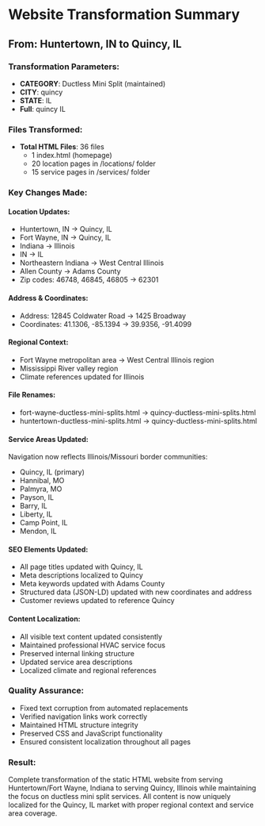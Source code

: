 # Website Transformation Summary
## From: Huntertown, IN to Quincy, IL

### Transformation Parameters:
- **CATEGORY**: Ductless Mini Split (maintained)
- **CITY**: quincy 
- **STATE**: IL
- **Full**: quincy IL

### Files Transformed:
- **Total HTML Files**: 36 files
  - 1 index.html (homepage)
  - 20 location pages in /locations/ folder
  - 15 service pages in /services/ folder

### Key Changes Made:

#### Location Updates:
- Huntertown, IN → Quincy, IL
- Fort Wayne, IN → Quincy, IL  
- Indiana → Illinois
- IN → IL
- Northeastern Indiana → West Central Illinois
- Allen County → Adams County
- Zip codes: 46748, 46845, 46805 → 62301

#### Address & Coordinates:
- Address: 12845 Coldwater Road → 1425 Broadway
- Coordinates: 41.1306, -85.1394 → 39.9356, -91.4099

#### Regional Context:
- Fort Wayne metropolitan area → West Central Illinois region
- Mississippi River valley region
- Climate references updated for Illinois

#### File Renames:
- fort-wayne-ductless-mini-splits.html → quincy-ductless-mini-splits.html
- huntertown-ductless-mini-splits.html → quincy-ductless-mini-splits.html

#### Service Areas Updated:
Navigation now reflects Illinois/Missouri border communities:
- Quincy, IL (primary)
- Hannibal, MO
- Palmyra, MO  
- Payson, IL
- Barry, IL
- Liberty, IL
- Camp Point, IL
- Mendon, IL

#### SEO Elements Updated:
- All page titles updated with Quincy, IL
- Meta descriptions localized to Quincy
- Meta keywords updated with Adams County
- Structured data (JSON-LD) updated with new coordinates and address
- Customer reviews updated to reference Quincy

#### Content Localization:
- All visible text content updated consistently
- Maintained professional HVAC service focus
- Preserved internal linking structure
- Updated service area descriptions
- Localized climate and regional references

### Quality Assurance:
- Fixed text corruption from automated replacements
- Verified navigation links work correctly
- Maintained HTML structure integrity
- Preserved CSS and JavaScript functionality
- Ensured consistent localization throughout all pages

### Result:
Complete transformation of the static HTML website from serving Huntertown/Fort Wayne, Indiana to serving Quincy, Illinois while maintaining the focus on ductless mini split services. All content is now uniquely localized for the Quincy, IL market with proper regional context and service area coverage.
